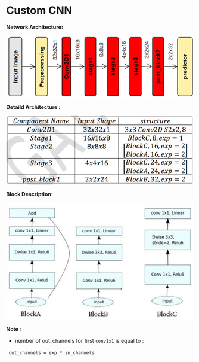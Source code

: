 
# Custom CNN


**Network Architecture:**


![alt text](./1.png)


**Detaild Architecture :**


![alt text](./2.png)


**Block Description:**


![alt text](./3.png)



**Note** :

- number of out_channels for first `conv1x1` is equal to :

` 
out_channels = exp * in_channels
`
